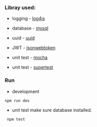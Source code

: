 ### Libray used:
- logging - [log4js](https://github.com/log4js-node/log4js-node)
- database - [mysql](https://github.com/mysqljs/mysql)
- uuid - [uuid](https://github.com/broofa/node-uuid)
- JWT - [jsonwebtoken](https://github.com/auth0/node-jsonwebtoken)

- unit test - [mocha](https://mochajs.org/)
- unit test - [supertest](https://github.com/visionmedia/supertest)



### Run
- development 
``` shell
npm run dev
```

- unit test
make sure database installed.
```
 npm test
```




